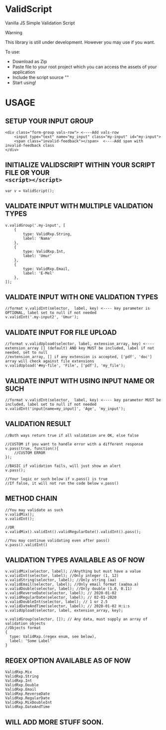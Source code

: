 # ValidScript
Vanilla JS Simple Validation Script <br>

> [!WARNING]
> This library is still under development. However you may use if you want.


To use:
- Download as Zip
- Paste file to your root project which you can access the assets of your application
- Include the script source "<script src="..path"></script>"
- Start using!

# USAGE<br>
## SETUP YOUR INPUT GROUP
```
<div class="form-group vals-row"> <----Add vals-row
    <input type="text" name="my_input" class="my-input" id="my-input">
    <span class="invalid-feedback"></span>  <----Add span with invalid-feedback class
</div>
```

## INITIALIZE VALIDSCRIPT WITHIN YOUR SCRIPT FILE OR YOUR  <br> `<script></script>`

`var v = ValidScript();`

## VALIDATE INPUT WITH MULTIPLE VALIDATION TYPES

```
v.validGroup('.my-input', [ 
    {
        type: ValidRxp.String,
        label: 'Nama'
    },
    {
        type: ValidRxp.Int,
        label: 'Umur'
    },
    {
        type: ValidRxp.Email,
        label: 'E-Mel'
    },
]);
```
## VALIDATE INPUT WITH ONE VALIDATION TYPES

```
//format v.validInt(selector,  label, key) <---- key parameter is OPTIONAL, label set to null if not needed
v.validInt('.my-input2', 'Umur');
```
## VALIDATE INPUT FOR FILE UPLOAD
```
//format v.validUpload(selector, label, extension_array, key) <---- extension_array [] (default) AND key MUST be included, label if not needed, set to null
//extension_array, [] if any extension is accepted, ['pdf', 'doc'] array will check against file extensions
v.validUpload('#my-file', 'File', ['pdf'], 'my_file');
```

## VALIDATE INPUT WITH USING INPUT NAME OR SUCH

```
//format v.validInt(selector,  label, key) <---- key parameter MUST be included, label set to null if not needed
v.validInt('input[name=my_input]', 'Age', 'my_input');
```

## VALIDATION RESULT
```
//Both ways return true if all validation are OK, else false

//CUSTOM if you want to handle error with a different response
v.pass(true, function(){
    //CUSTOM ERROR
});

//BASIC if validation fails, will just show an alert
v.pass();

//Your logic or such below if v.pass() is true
//If false, it will not run the code below v.pass()
```

## METHOD CHAIN
```
//You may validate as such
v.validMix();
v.validInt();

//OR
v.validMix().validInt().validRegularDate().validInt().pass();

//You may continue validating even after pass()
v.pass().validInt() 
```

## VALIDATION TYPES AVAILABLE AS OF NOW
```
v.validMix(selector, label); //Anything but must have a value
v.validInt(selector, label); //Only integer (1, 12)
v.validString(selector, label); //Only string (aa)
v.validEmail(selector, label); //Only email format (aa@aa.a)
v.validDouble(selector, label); //Only double (1.0, 0.11)
v.validReverseDate(selector, label); // 2020-01-02
v.validRegularDate(selector, label); // 02-01-2020
v.validDoubleInt(selector, label); // 1 or 2.5
v.validDateAndTime(selector, label); // 2020-01-02 H:i:s
v.validUpload(selector, label, extension_array, key);

v.validGroup(selector, []); // Any data, must supply an array of validation objects
//Objects format
{
  type: ValidRxp.(regex enum, see below),
  label: 'Some Label'
}
```

## REGEX OPTION AVAILABLE AS OF NOW
```
ValidRxp.Mix
ValidRxp.String
ValidRxp.Int
ValidRxp.Double
ValidRxp.Email
ValidRxp.ReverseDate
ValidRxp.RegularDate
ValidRxp.MixDoubleInt
ValidRxp.DateAndTime
```

## WILL ADD MORE STUFF SOON.





